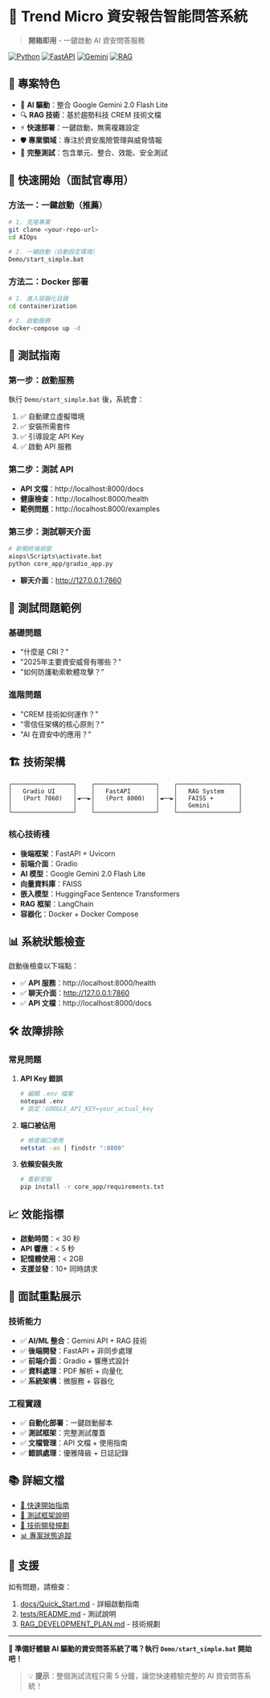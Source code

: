 # 🤖 Trend Micro 資安報告智能問答系統

> **開箱即用** - 一鍵啟動 AI 資安問答服務

[![Python](https://img.shields.io/badge/Python-3.8+-blue.svg)](https://www.python.org/)
[![FastAPI](https://img.shields.io/badge/FastAPI-0.100+-green.svg)](https://fastapi.tiangolo.com/)
[![Gemini](https://img.shields.io/badge/Gemini-2.0-orange.svg)](https://ai.google.dev/)
[![RAG](https://img.shields.io/badge/RAG-FAISS-red.svg)](https://faiss.ai/)

## 🎯 專案特色

- 🤖 **AI 驅動**：整合 Google Gemini 2.0 Flash Lite
- 🔍 **RAG 技術**：基於趨勢科技 CREM 技術文檔
- ⚡ **快速部署**：一鍵啟動，無需複雜設定
- 🛡️ **專業領域**：專注於資安風險管理與威脅情報
- 🧪 **完整測試**：包含單元、整合、效能、安全測試

## 🚀 快速開始（面試官專用）

### 方法一：一鍵啟動（推薦）

```bash
# 1. 克隆專案
git clone <your-repo-url>
cd AIOps

# 2. 一鍵啟動（自動設定環境）
Demo/start_simple.bat
```

### 方法二：Docker 部署

```bash
# 1. 進入容器化目錄
cd containerization

# 2. 啟動服務
docker-compose up -d
```

## 🧪 測試指南

### 第一步：啟動服務
執行 `Demo/start_simple.bat` 後，系統會：
1. ✅ 自動建立虛擬環境
2. ✅ 安裝所需套件
3. ✅ 引導設定 API Key
4. ✅ 啟動 API 服務

### 第二步：測試 API
- **API 文檔**：http://localhost:8000/docs
- **健康檢查**：http://localhost:8000/health
- **範例問題**：http://localhost:8000/examples

### 第三步：測試聊天介面
```bash
# 新開終端視窗
aiops\Scripts\activate.bat
python core_app/gradio_app.py
```
- **聊天介面**：http://127.0.0.1:7860

## 🎯 測試問題範例

### 基礎問題
- "什麼是 CRI？"
- "2025年主要資安威脅有哪些？"
- "如何防護勒索軟體攻擊？"

### 進階問題
- "CREM 技術如何運作？"
- "零信任架構的核心原則？"
- "AI 在資安中的應用？"

## 🏗️ 技術架構

```
┌─────────────────┐    ┌─────────────────┐    ┌─────────────────┐
│   Gradio UI     │    │   FastAPI       │    │   RAG System    │
│   (Port 7860)   │◄──►│   (Port 8000)   │◄──►│   FAISS +       │
│                 │    │                 │    │   Gemini        │
└─────────────────┘    └─────────────────┘    └─────────────────┘
```

### 核心技術棧
- **後端框架**：FastAPI + Uvicorn
- **前端介面**：Gradio
- **AI 模型**：Google Gemini 2.0 Flash Lite
- **向量資料庫**：FAISS
- **嵌入模型**：HuggingFace Sentence Transformers
- **RAG 框架**：LangChain
- **容器化**：Docker + Docker Compose

## 📊 系統狀態檢查

啟動後檢查以下端點：
- ✅ **API 服務**：http://localhost:8000/health
- ✅ **聊天介面**：http://127.0.0.1:7860
- ✅ **API 文檔**：http://localhost:8000/docs

## 🛠️ 故障排除

### 常見問題

1. **API Key 錯誤**
   ```bash
   # 編輯 .env 檔案
   notepad .env
   # 設定：GOOGLE_API_KEY=your_actual_key
   ```

2. **端口被佔用**
   ```bash
   # 檢查端口使用
   netstat -an | findstr ":8000"
   ```

3. **依賴安裝失敗**
   ```bash
   # 重新安裝
   pip install -r core_app/requirements.txt
   ```

## 📈 效能指標

- **啟動時間**：< 30 秒
- **API 響應**：< 5 秒
- **記憶體使用**：< 2GB
- **支援並發**：10+ 同時請求

## 🎯 面試重點展示

### 技術能力
- ✅ **AI/ML 整合**：Gemini API + RAG 技術
- ✅ **後端開發**：FastAPI + 非同步處理
- ✅ **前端介面**：Gradio + 響應式設計
- ✅ **資料處理**：PDF 解析 + 向量化
- ✅ **系統架構**：微服務 + 容器化

### 工程實踐
- ✅ **自動化部署**：一鍵啟動腳本
- ✅ **測試框架**：完整測試覆蓋
- ✅ **文檔管理**：API 文檔 + 使用指南
- ✅ **錯誤處理**：優雅降級 + 日誌記錄

## 📚 詳細文檔

- [📖 快速開始指南](docs/Quick_Start.md)
- [🧪 測試框架說明](tests/README.md)
- [🔧 技術開發規劃](RAG_DEVELOPMENT_PLAN.md)
- [📊 專案狀態追蹤](PROJECT_STATUS.md)

## 🤝 支援

如有問題，請檢查：
1. [docs/Quick_Start.md](docs/Quick_Start.md) - 詳細啟動指南
2. [tests/README.md](tests/README.md) - 測試說明
3. [RAG_DEVELOPMENT_PLAN.md](RAG_DEVELOPMENT_PLAN.md) - 技術規劃

---

**🎯 準備好體驗 AI 驅動的資安問答系統了嗎？執行 `Demo/start_simple.bat` 開始吧！**

> 💡 **提示**：整個測試流程只需 5 分鐘，讓您快速體驗完整的 AI 資安問答系統！ 